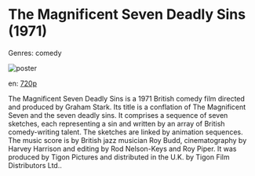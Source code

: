 # The Magnificent Seven Deadly Sins (1971)

Genres: comedy

![poster](http://image.tmdb.org/t/p/w500/t0oFjSOaFx6X6nGt6yHRyBXd29O.jpg)

en:
  [720p](magnet:?xt=urn:btih:a37a28a2d6b3f2705dc6c90c8d4e6c83102fc2fa&dn=The+Magnificent+Seven+Deadly+Sins+%281971%29+720p+BrRip+x264+-+YIFY&tr=udp%3A%2F%2Ftracker.openbittorrent.com%3A80%2Fannounce&tr=udp%3A%2F%2Fglotorrents.pw%3A6969%2Fannounce&tr=udp%3A%2F%2Ftracker.openbittorrent.com%3A80%2Fannounce&tr=udp%3A%2F%2Ftracker.opentrackr.org%3A1337%2Fannounce&tr=udp%3A%2F%2Fzer0day.to%3A1337%2Fannounce&tr=udp%3A%2F%2Ftracker.coppersurfer.tk%3A6969%2Fannounce)
  


The Magnificent Seven Deadly Sins is a 1971 British comedy film directed and produced by Graham Stark. Its title is a conflation of The Magnificent Seven and the seven deadly sins. It comprises a sequence of seven sketches, each representing a sin and written by an array of British comedy-writing talent. The sketches are linked by animation sequences. The music score is by British jazz musician Roy Budd, cinematography by Harvey Harrison and editing by Rod Nelson-Keys and Roy Piper. It was produced by Tigon Pictures and distributed in the U.K. by Tigon Film Distributors Ltd..